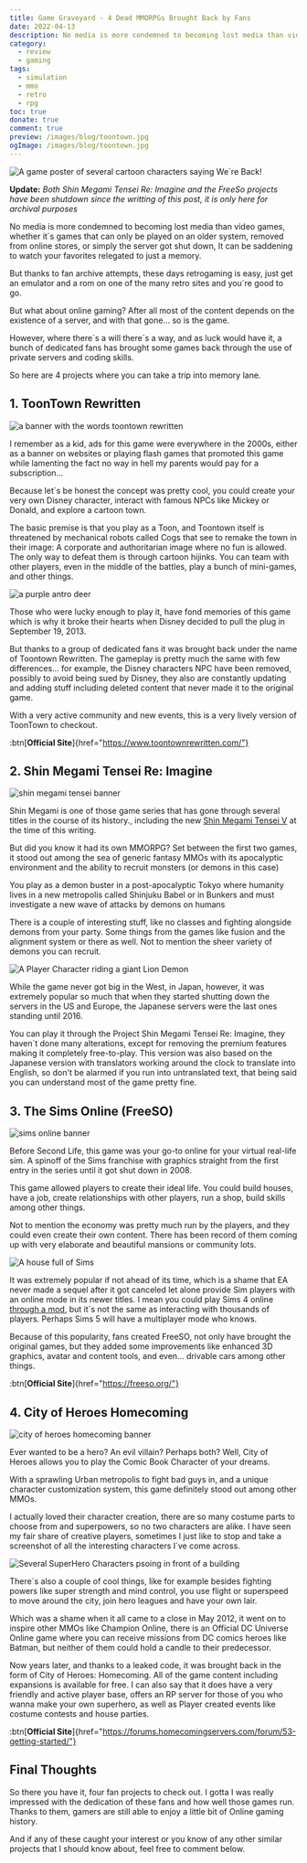 ```yaml
---
title: Game Graveyard - 4 Dead MMORPGs Brought Back by Fans
date: 2022-04-13
description: No media is more condemned to becoming lost media than video games, but thanks to efforts from dedicated fans, you can continue to visit these online classics. 
category:
  - review
  - gaming
tags:
  - simulation
  - mmo
  - retro
  - rpg
toc: true
donate: true
comment: true
preview: /images/blog/toontown.jpg
ogImage: /images/blog/toontown.jpg
---
```

![A game poster of several cartoon characters saying We´re Back!](/images/blog/toontown.jpg)

**Update:** *Both Shin Megami Tensei Re: Imagine and the FreeSo projects have been shutdown since the writting of this post, it is only here for archival purposes*

No media is more condemned to becoming lost media than video games, whether it´s games that can only be played on an older system, removed from online stores, or simply the server got shut down, It can be saddening to watch your favorites relegated to just a memory.

But thanks to fan archive attempts, these days retrogaming is easy, just get an emulator and a rom on one of the many retro sites and you´re good to go.

But what about online gaming? After all most of the content depends on the existence of a server, and with that gone... so is the game.

However, where there´s a will there´s a way, and as luck would have it, a bunch of dedicated fans has brought some games back through the use of private servers and coding skills.

So here are 4 projects where you can take a trip into memory lane.

## 1. ToonTown Rewritten

![a banner with the words toontown rewritten](/images/2022/toontownrewriten.png)

I remember as a kid, ads for this game were everywhere in the 2000s, either as a banner on websites or playing flash games that promoted this game while lamenting the fact no way in hell my parents would pay for a subscription...

Because let´s be honest the concept was pretty cool, you could create your very own Disney character, interact with famous NPCs like Mickey or Donald, and explore a cartoon town.

The basic premise is that you play as a Toon, and Toontown itself is threatened by mechanical robots called Cogs that see to remake the town in their image: A corporate and authoritarian image where no fun is allowed. The only way to defeat them is through cartoon hijinks. You can team with other players, even in the middle of the battles, play a bunch of mini-games, and other things.

![a purple antro deer](/images/2022/tooncharacter.png)

Those who were lucky enough to play it, have fond memories of this game which is why it broke their hearts when Disney decided to pull the plug in September 19, 2013.

But thanks to a group of dedicated fans it was brought back under the name of Toontown Rewritten. The gameplay is pretty much the same with few differences... for example, the Disney characters NPC have been removed, possibly to avoid being sued by Disney, they also are constantly updating and adding stuff including deleted content that never made it to the original game.

With a very active community and new events, this is a very lively version of ToonTown to checkout.

:btn[**Official Site**]{href="https://www.toontownrewritten.com/"}  

## 2. Shin Megami Tensei Re: Imagine

![shin megami tensei banner](/images/2022/shinmegami.jpg)

Shin Megami is one of those game series that has gone through several titles in the course of its history., including the new [Shin Megami Tensei V](https://en.wikipedia.org/wiki/Shin_Megami_Tensei_V) at the time of this writing.

But did you know it had its own MMORPG? Set between the first two games, it stood out among the sea of generic fantasy MMOs with its apocalyptic environment and the ability to recruit monsters (or demons in this case)

You play as a demon buster in a post-apocalyptic Tokyo where humanity lives in a new metropolis called Shinjuku Babel or in Bunkers and must investigate a new wave of attacks by demons on humans

There is a couple of interesting stuff, like no classes and fighting alongside demons from your party. Some things from the games like fusion and the alignment system or there as well. Not to mention the sheer variety of demons you can recruit.


![A Player Character riding a giant Lion Demon](/images/2022/shindemon.jpg#center)

While the game never got big in the West, in Japan, however, it was extremely popular so much that when they started shutting down the servers in the US and Europe, the Japanese servers were the last ones standing until 2016.

You can play it through the Project Shin Megami Tensei Re: Imagine, they haven´t done many alterations, except for removing the premium features making it completely free-to-play. This version was also based on the Japanese version with translators working around the clock to translate into English, so don't be alarmed if you run into untranslated text, that being said you can understand most of the game pretty fine.


## 3. The Sims Online (FreeSO)

![sims online banner](/images/2022/simsonline.jpg)

Before Second Life, this game was your go-to online for your virtual real-life sim. A spinoff of the Sims franchise with graphics straight from the first entry in the series until it got shut down in 2008.

This game allowed players to create their ideal life. You could build houses, have a job, create relationships with other players, run a shop, build skills among other things.

Not to mention the economy was pretty much run by the players, and they could even create their own content. There has been record of them coming up with very elaborate and beautiful mansions or community lots.

![A house full of Sims](/images/2022/simshouse.jpg)

It was extremely popular if not ahead of its time, which is a shame that EA never made a sequel after it got canceled let alone provide Sim players with an online mode in its newer titles. I mean you could play Sims 4 online [through a mod](https://www.nexusmods.com/thesims4/mods/502), but it´s not the same as interacting with thousands of players. Perhaps Sims 5 will have a multiplayer mode who knows.

Because of this popularity, fans created FreeSO, not only have brought the original games, but they added some improvements like enhanced 3D graphics, avatar and content tools, and even... drivable cars among other things.

:btn[**Official Site**]{href="https://freeso.org/"}  


## 4. City of Heroes Homecoming

![city of heroes homecoming banner](/images/2022/cityofheroes.jpg)

Ever wanted to be a hero? An evil villain? Perhaps both? Well, City of Heroes allows you to play the Comic Book Character of your dreams.

With a sprawling Urban metropolis to fight bad guys in, and a unique character customization system, this game definitely stood out among other MMOs.

I actually loved their character creation, there are so many costume parts to choose from and superpowers, so no two characters are alike. I have seen my fair share of creative players, sometimes I just like to stop and take a screenshot of all the interesting characters I´ve come across.


![Several SuperHero Characters psoing in front of a building](/images/2022/herocharacters.jpg)

There´s also a couple of cool things, like for example besides fighting powers like super strength and mind control, you use flight or superspeed to move around the city, join hero leagues and have your own lair.

Which was a shame when it all came to a close in May 2012, it went on to inspire other MMOs like Champion Online, there is an Official DC Universe Online game where you can receive missions from DC comics heroes like Batman, but neither of them could hold a candle to their predecessor.

Now years later, and thanks to a leaked code, it was brought back in the form of City of Heroes: Homecoming. All of the game content including expansions is available for free. I can also say that it does have a very friendly and active player base, offers an RP server for those of you who wanna make your own superhero, as well as Player created events like costume contests and house parties.

:btn[**Official Site**]{href="https://forums.homecomingservers.com/forum/53-getting-started/"}  

## Final Thoughts

So there you have it, four fan projects to check out. I gotta I was really impressed with the dedication of these fans and how well those games run. Thanks to them, gamers are still able to enjoy a little bit of Online gaming history.

And if any of these caught your interest or you know of any other similar projects that I should know about, feel free to comment below.


